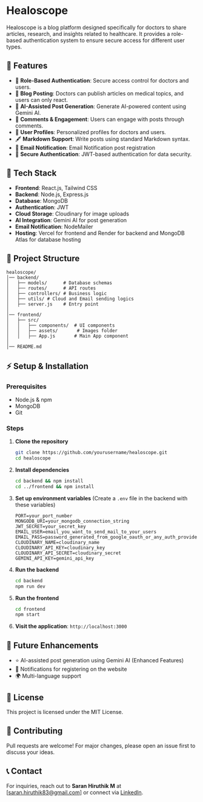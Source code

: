# Healoscope

Healoscope is a blog platform designed specifically for doctors to share articles, research, and insights related to healthcare. It provides a role-based authentication system to ensure secure access for different user types.

## 🌟 Features

- 🏥 **Role-Based Authentication**: Secure access control for doctors and users.
- 📝 **Blog Posting**: Doctors can publish articles on medical topics, and users can only react.
- 🤖 **AI-Assisted Post Generation**: Generate AI-powered content using Gemini AI.
- 💬 **Comments & Engagement**: Users can engage with posts through comments.
- 📄 **User Profiles**: Personalized profiles for doctors and users.
- 🖋 **Markdown Support**: Write posts using standard Markdown syntax.
- 📢 **Email Notification**: Email Notification post registration
- 🔐 **Secure Authentication**: JWT-based authentication for data security.

## 🚀 Tech Stack

- **Frontend**: React.js, Tailwind CSS
- **Backend**: Node.js, Express.js
- **Database**: MongoDB
- **Authentication**: JWT
- **Cloud Storage**: Cloudinary for image uploads
- **AI Integration**: Gemini AI for post generation
- **Email Notification**: NodeMailer 
- **Hosting**: Vercel for frontend and Render for backend and MongoDB Atlas for database hosting

## 📂 Project Structure

```
healoscope/
│── backend/
│   ├── models/      # Database schemas
│   ├── routes/      # API routes
│   ├── controllers/ # Business logic
│   ├── utils/ # Cloud and Email sending logics
│   ├── server.js    # Entry point
│
│── frontend/
│   ├── src/
│   │   ├── components/  # UI components
│   │   ├── assets/       # Images folder
│   │   ├── App.js       # Main App component
│
│── README.md
```

## ⚡ Setup & Installation

### Prerequisites

- Node.js & npm
- MongoDB
- Git

### Steps

1. **Clone the repository**
   ```bash
   git clone https://github.com/yourusername/healoscope.git
   cd healoscope
   ```
2. **Install dependencies**
   ```bash
   cd backend && npm install
   cd ../frontend && npm install
   ```
3. **Set up environment variables** (Create a `.env` file in the backend with these variables)
   ```env
   PORT=your_port_number
   MONGODB_URI=your_mongodb_connection_string
   JWT_SECRET=your_secret_key
   EMAIL_USER=email_you_want_to_send_mail_to_your_users
   EMAIL_PASS=password_generated_from_google_oauth_or_any_auth_providers
   CLOUDINARY_NAME=cloudinary_name
   CLOUDINARY_API_KEY=cloudinary_key
   CLOUDINARY_API_SECRET=cloudinary_secret
   GEMINI_API_KEY=gemini_api_key
   ```
4. **Run the backend**
   ```bash
   cd backend
   npm run dev
   ```
5. **Run the frontend**
   ```bash
   cd frontend
   npm start
   ```
6. **Visit the application**: `http://localhost:3000`

## 🎯 Future Enhancements

- ⭐ AI-assisted post generation using Gemini AI (Enhanced Features)
- 📢 Notifications for registering on the website
- 🌍 Multi-language support

## 📜 License

This project is licensed under the MIT License.

## 🤝 Contributing

Pull requests are welcome! For major changes, please open an issue first to discuss your ideas.

## 📞 Contact

For inquiries, reach out to **Saran Hiruthik M** at [[saran.hiruthik83@gmail.com](mailto:saran.hiruthik83@gmail.com)] or connect via [LinkedIn](https://linkedin.com/in/saran-hiruthik-m).

